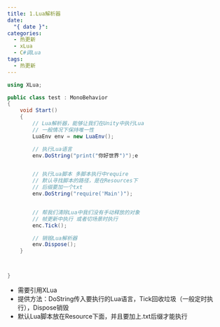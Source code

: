 ```yaml
---
title: 1.Lua解析器
date:
  "{ date }": 
categories:
  - 热更新
  - xLua
  - C#调Lua
tags:
  - 热更新
---
```

```C#
using XLua;

public class test : MonoBehavior
{
	void Start()
	{
		// Lua解析器，能够让我们在Unity中执行Lua
		// 一般情况下保持唯一性
		LuaEnv env = new LuaEnv();

		// 执行Lua语言
		env.DoString("print("你好世界")");e


		// 执行Lua脚本 多脚本执行中require
		// 默认寻找脚本的路径，是在Resources下
		// 后缀要加一个txt
		env.DoString("require('Main')");


		// 帮我们清除Lua中我们没有手动释放的对象
		// 帧更新中执行 或者切场景时执行
		enc.Tick();

		// 销毁Lua解析器
		env.Dispose();
	}



}

```
- 需要引用XLua
- 提供方法：DoString传入要执行的Lua语言，Tick回收垃圾（一般定时执行），Dispose销毁
- 默认Lua脚本放在Resource下面，并且要加上.txt后缀才能执行